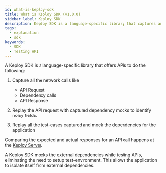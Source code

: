 ```yaml
---
id: what-is-keploy-sdk
title: What is Keploy SDK (v1.0.0)
sidebar_label: Keploy SDK
description: Keploy SDK is a language-specific library that captures and replays API calls and subsequent network interactions.
tags:
  - explanation
  - sdk
keywords:
  - SDK
  - Testing API
---
```


A Keploy SDK is a language-specific library that offers APIs to do the following:

1. Capture all the network calls like

   - API Request
   - Dependency calls
   - API Response

2. Replay the API request with captured dependency mocks to identify noisy fields.
3. Replay all the test-cases captured and mock the dependencies for the application

Comparing the expected and actual responses for an API call happens at the [Keploy Server](/go/installation).

A Keploy SDK mocks the external dependencies while testing APIs, eliminating the need to setup test-environment.
This allows the application to isolate itself from external dependencies.
